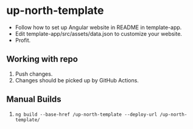 # up-north-template

- Follow how to set up Angular website in README in template-app.
- Edit template-app/src/assets/data.json to customize your website.
- Profit.

## Working with repo
1. Push changes.
1. Changes should be picked up by GitHub Actions.

## Manual Builds
1. ```ng build --base-href /up-north-template --deploy-url /up-north-template/```
